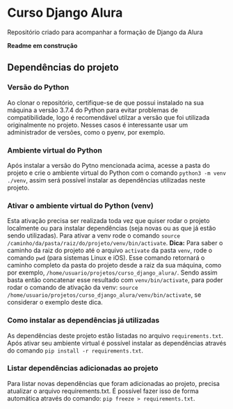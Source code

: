 # Curso Django Alura
Repositório criado para acompanhar a formação de Django da Alura

**Readme em construção**


## Dependências do projeto
### Versão do Python
Ao clonar o repositório, certifique-se de que possui instalado na sua máquina a versão 3.7.4 do Python para evitar problemas de compatibilidade, logo é recomendável utilzar a versão que foi  utilizada originalmente no projeto. Nesses casos é interessante usar um administrador de versões, como o pyenv, por exemplo.

### Ambiente virtual do Python
Após instalar a versão do Pytno mencionada acima, acesse a pasta do projeto e crie o ambiente virtual do Python com o comando `python3 -m venv ./venv`, assim será possível instalar as dependências utilizadas neste projeto.

### Ativar o ambiente virtual do Python (venv)
Esta ativação precisa ser realizada toda vez que quiser rodar o projeto localmente ou para instalar dependências (seja novas ou as que já estão sendo utilizadas). Para ativar a venv rode o comando `source /caminho/da/pasta/raiz/do/projeto/venv/bin/activate`.
**Dica:** Para saber o caminho da raiz do projeto até o arquivo `activate` da pasta `venv`, rode o comando `pwd` (para sistemas Linux e iOS). Esse comando retornará o caminho completo da pasta do projeto desde a raiz da sua máquina, como por exemplo, `/home/usuario/projetos/curso_django_alura/`. Sendo assim basta então concatenar esse resultado com `venv/bin/activate`, para poder rodar o comando de ativação da venv: `source /home/usuario/projetos/curso_django_alura/venv/bin/activate`, se considerar o exemplo deste dica.

### Como instalar as dependências já utilizadas
As dependências deste projeto estão listadas no arquivo `requirements.txt`. Após ativar seu ambiente virtual é possível instalar as dependências através do comando `pip install -r requirements.txt`.

### Listar dependências adicionadas ao projeto
Para listar novas dependências que foram adicionadas ao projeto, precisa atualizar o arquivo requirements.txt. É possível fazer isso de forma automática através do comando: `pip freeze > requirements.txt`.
